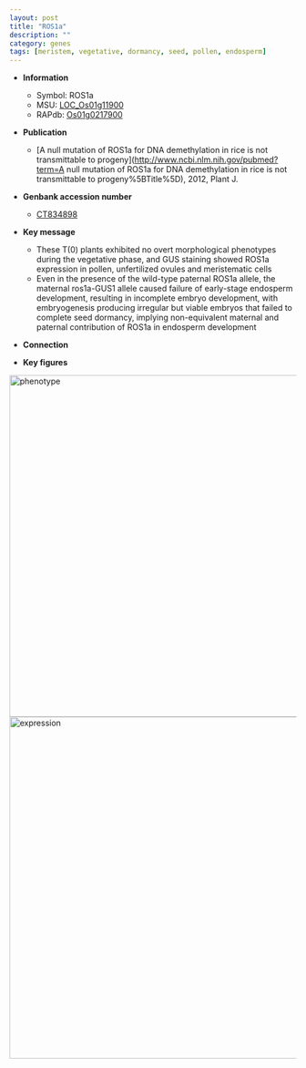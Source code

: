 ```yaml
---
layout: post
title: "ROS1a"
description: ""
category: genes
tags: [meristem, vegetative, dormancy, seed, pollen, endosperm]
---
```


* **Information**  
    + Symbol: ROS1a  
    + MSU: [LOC_Os01g11900](http://rice.plantbiology.msu.edu/cgi-bin/ORF_infopage.cgi?orf=LOC_Os01g11900)  
    + RAPdb: [Os01g0217900](http://rapdb.dna.affrc.go.jp/viewer/gbrowse_details/irgsp1?name=Os01g0217900)  

* **Publication**  
    + [A null mutation of ROS1a for DNA demethylation in rice is not transmittable to progeny](http://www.ncbi.nlm.nih.gov/pubmed?term=A null mutation of ROS1a for DNA demethylation in rice is not transmittable to progeny%5BTitle%5D), 2012, Plant J.

* **Genbank accession number**  
    + [CT834898](http://www.ncbi.nlm.nih.gov/nuccore/CT834898)

* **Key message**  
    + These T(0) plants exhibited no overt morphological phenotypes during the vegetative phase, and GUS staining showed ROS1a expression in pollen, unfertilized ovules and meristematic cells
    + Even in the presence of the wild-type paternal ROS1a allele, the maternal ros1a-GUS1 allele caused failure of early-stage endosperm development, resulting in incomplete embryo development, with embryogenesis producing irregular but viable embryos that failed to complete seed dormancy, implying non-equivalent maternal and paternal contribution of ROS1a in endosperm development

* **Connection**  

* **Key figures**  
<img src="http://funRiceGenes.github.io/images/ROS1a.pheno.png" alt="phenotype"  style="width: 600px;"/>

<img src="http://funRiceGenes.github.io/images/ROS1a.exp.png" alt="expression"  style="width: 600px;"/>


